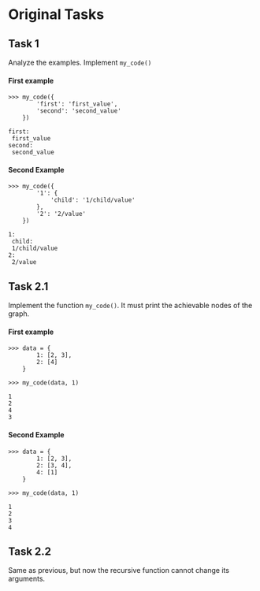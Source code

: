 # Original Tasks

## Task 1

Analyze the examples. Implement `my_code()`

#### First example

    >>> my_code({
            'first': 'first_value',
            'second': 'second_value'
        })
    
    first:
     first_value
    second:
     second_value
    
#### Second Example

    >>> my_code({
            '1': {
                'child': '1/child/value'
            },
            '2': '2/value'
        })
    
    1:
     child:
     1/child/value
    2:
     2/value

## Task 2.1

Implement the function `my_code()`. It must print the achievable nodes of the graph.

#### First example

    >>> data = {
            1: [2, 3],
            2: [4]
        }

    >>> my_code(data, 1)

    1
    2
    4
    3

#### Second Example

    >>> data = {
            1: [2, 3],
            2: [3, 4],
            4: [1]
        }

    >>> my_code(data, 1)

    1
    2
    3
    4
    
## Task 2.2

Same as previous, but now the recursive function cannot change its arguments.
